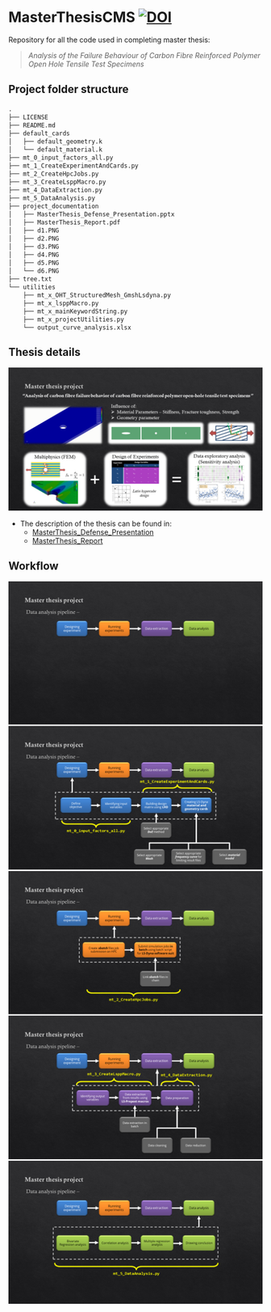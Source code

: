 # MasterThesisCMS [![DOI](https://zenodo.org/badge/359851831.svg)](https://zenodo.org/badge/latestdoi/359851831)
Repository for all the code used in completing master thesis:
>*Analysis of the Failure Behaviour of Carbon Fibre Reinforced Polymer Open Hole Tensile Test Specimens*

## Project folder structure
```
.
├── LICENSE
├── README.md
├── default_cards
│   ├── default_geometry.k
│   └── default_material.k
├── mt_0_input_factors_all.py
├── mt_1_CreateExperimentAndCards.py
├── mt_2_CreateHpcJobs.py
├── mt_3_CreateLsppMacro.py
├── mt_4_DataExtraction.py
├── mt_5_DataAnalysis.py
├── project_documentation
│   ├── MasterThesis_Defense_Presentation.pptx
│   ├── MasterThesis_Report.pdf
│   ├── d1.PNG
│   ├── d2.PNG
│   ├── d3.PNG
│   ├── d4.PNG
│   ├── d5.PNG
│   └── d6.PNG
├── tree.txt
└── utilities
    ├── mt_x_OHT_StructuredMesh_GmshLsdyna.py
    ├── mt_x_lsppMacro.py
    ├── mt_x_mainKeywordString.py
    ├── mt_x_projectUtilities.py
    └── output_curve_analysis.xlsx
```

## Thesis details

![d1](./project_documentation/d1.png)

* The description of the thesis can be found in:
    * [MasterThesis_Defense_Presentation](./project_documentation/MasterThesis_Defense_Presentation.pptx)
    * [MasterThesis_Report](./project_documentation/MasterThesis_Report.pdf)

##  Workflow

![d2](./project_documentation/d2.PNG)
![d3](./project_documentation/d3.PNG)
![d4](./project_documentation/d4.PNG)
![d5](./project_documentation/d5.PNG)
![d6](./project_documentation/d6.PNG)











